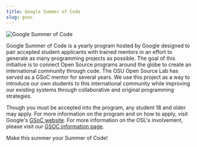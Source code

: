 ```yaml
---
title: Google Summer of Code
slug: gsoc
---
```


![Google Summer of Code](/images/gsoc.jpg#right)

Google Summer of Code is a yearly program hosted by Google designed to pair accepted student applicants with trained
mentors in an effort to generate as many programming projects as possible. The goal of this initiative is to connect
Open Source programs around the globe to create an international community through code. The OSU Open Source Lab has
served as a GSoC mentor for several years. We use this project as a way to introduce our own students to this
international community while improving our existing systems through collaborative and original programming strategies.

Though you must be accepted into the program, any student 18 and older may apply. For more information on the program
and on how to apply, visit Google's [GSoC website](https://developers.google.com/open-source/gsoc/). For more
information on the OSL's involvement, please visit our [GSOC information page](http://wiki.osuosl.org/gsoc/).

Make this summer your Summer of Code!
